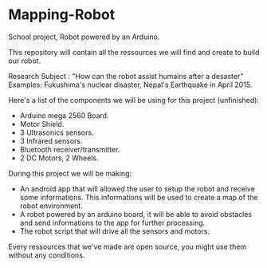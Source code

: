 # Mapping-Robot
School project, Robot powered by an Arduino.

This repository will contain all the ressources we will find and create to build our robot.

Research Subject : "How can the robot assist humains after a desaster"
Examples: Fukushima's nuclear disaster,
          Nepal's Earthquake in April 2015.

Here's a list of the components we will be using for this project (unfinished):
- Arduino mega 2560 Board.
- Motor Shield.
- 3 Ultrasonics sensors.
- 3 Infrared sensors.
- Bluetooth receiver/transmitter.
- 2 DC Motors, 2 Wheels.

During this project we will be making:
- An android app that will allowed the user to setup the robot and receive some informations. This informations will   be used to create a map of the robot environment.
- A robot powered by an arduino board, it will be able to avoid obstacles and send informations to the app for         further processing. 
- The robot script that will drive all the sensors and motors.

Every ressources that we've made are open source, you might use them without any conditions.

